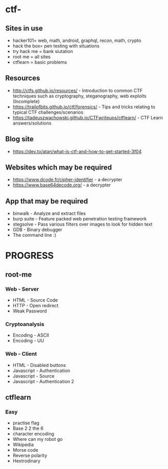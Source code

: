 # ctf-

## Sites in use

* hacker101= web, math, android, graphql, recon, math, crypto
* hack the box= pen testing with situations
* try hack me =  bank siutation
* root me = all sites
* ctflearn = basic problems


## Resources
* http://ctfs.github.io/resources/ - Introduction to common CTF techniques such as cryptography, steganography, web exploits (Incomplete)
* https://trailofbits.github.io/ctf/forensics/ - Tips and tricks relating to typical CTF challenges/scenarios
* https://tadeuszwachowski.github.io/CTFwriteups/ctflearn/ - CTF Learn answers/solutions

## Blog site
* https://dev.to/atan/what-is-ctf-and-how-to-get-started-3f04

## Websites which may be required
* https://www.dcode.fr/cipher-identifier - a decrypter
* https://www.base64decode.org/ - a decrypter


## App that may be required
* binwalk - Analyze and extract files
* burp suite - Feature packed web penetration testing framework
* stegsolve - Pass various filters over images to look for hidden text
* GDB - Binary debugger
* The command line :)

# PROGRESS

## root-me

### Web - Server
* HTML - Source Code
* HTTP - Open redirect
* Weak Password

### Cryptoanalysis
* Encoding - ASCII
* Encoding - UU

### Web - Client 
* HTML - Disabled buttons
* Javascript - Authentication
* Javascript - Source
* Javascript - Authentication 2

## ctflearn

### Easy
* practise flag
* Base 2 2 the 6
* character encoding
* Where can my robot go
* Wikipedia
* Morse code
* Reverse polarity
* Hextrodinary



